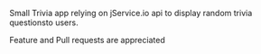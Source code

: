 Small Trivia app relying on jService.io api to display random trivia questionsto users.

Feature and Pull requests are appreciated